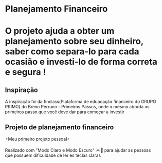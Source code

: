 <h1> Planejamento Financeiro <h1>
<p> O projeto ajuda a obter um planejamento sobre seu dinheiro, saber como separa-lo para cada ocasião e investi-lo de forma correta e segura ! </p>
 <h2> Inspiração </h2>
 <p> A inspiração foi da finclass(Plataforma de eduacação financeiro do GRUPO PRIMO) do Breno Perruno - Primeiros Passos, onde o mesmo aborda os primeiros passo que você deve dar para começar a investir <p>
 <h2>Projeto de planejamento financeiro</h2>
 <p>⭐Meu primeiro projeto pessoal⭐</p>
 <span>Realizado com "Modo Claro e Modo Escuro" ☀️🌙 para ajudar as pessoas que possuem dificuldade de ler es teclas claras</span>
 

